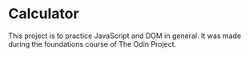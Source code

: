 # Calculator

This project is to practice JavaScript and DOM in general. It was made during the foundations course of The Odin Project.